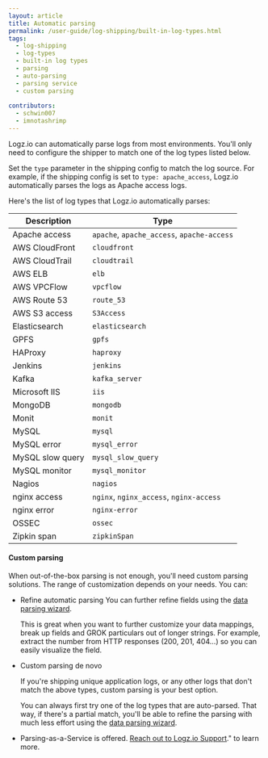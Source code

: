 ```yaml
---
layout: article
title: Automatic parsing 
permalink: /user-guide/log-shipping/built-in-log-types.html
tags:
  - log-shipping
  - log-types
  - built-in log types 
  - parsing 
  - auto-parsing 
  - parsing service
  - custom parsing 
  
contributors:
  - schwin007
  - imnotashrimp
---
```


Logz.io can automatically parse logs from most environments. You'll only need to configure the shipper to match one of the log types listed below. 

Set the `type` parameter in the shipping config to match the log source. For example, if the shipping config is set to `type: apache_access`, Logz.io automatically parses the logs as Apache access logs.  

Here's the list of log types that Logz.io automatically parses:

| Description           | Type                                       |
|-----------------------|--------------------------------------------|
| Apache access         | `apache`, `apache_access`, `apache-access` |
| AWS CloudFront        | `cloudfront`                               |
| AWS CloudTrail        | `cloudtrail`                               |
| AWS ELB               | `elb`                                      |
| AWS VPCFlow           | `vpcflow`                                  |
| AWS Route 53          | `route_53`                                 |
| AWS S3 access         | `S3Access`                                 |
| Elasticsearch         | `elasticsearch`                            |
| GPFS                  | `gpfs`                                     |
| HAProxy               | `haproxy`                                  |
| Jenkins               | `jenkins`                                  |
| Kafka                 | `kafka_server`                             |
| Microsoft IIS         | `iis`                                      |
| MongoDB               | `mongodb`                                  |
| Monit                 | `monit`                                    |
| MySQL                 | `mysql`                                    |
| MySQL error           | `mysql_error`                              |
| MySQL slow query      | `mysql_slow_query`                         |
| MySQL monitor         | `mysql_monitor`                            |
| Nagios                | `nagios`                                   |
| nginx access          | `nginx`, `nginx_access`, `nginx-access`    |
| nginx error           | `nginx-error`                              |
| OSSEC                 | `ossec`                                    |
| Zipkin span           | `zipkinSpan`                               |



#### Custom parsing

When out-of-the-box parsing is not enough, you'll need custom parsing solutions. The range of customization depends on your needs. You can: 

* Refine automatic parsing
  You can further refine fields using the [data parsing wizard]({{site.baseurl}}/user-guide/mapping-and-parsing/data-parsing-wizard.html).

  This is great when you want to further customize your data mappings, break up fields and GROK particulars out of longer strings. For example, extract the number from HTTP responses (200, 201, 404...) so you can easily visualize the field.


* Custom parsing de novo

  If you're shipping unique application logs, or any other logs that don't match the above types, custom parsing is your best option.

  You can always first try one of the log types that are auto-parsed. That way, if there's a partial match, you'll be able to refine the parsing with much less effort using the [data parsing wizard]({{site.baseurl}}/user-guide/mapping-and-parsing/data-parsing-wizard.html).

* Parsing-as-a-Service is offered. <a class="intercom-launch" href="mailto:help@logz.io">Reach out to Logz.io Support</a>." to learn more.